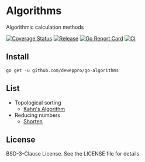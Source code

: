 # Algorithms
Algorithmic calculation methods

[![Coverage Status](https://coveralls.io/repos/github/deweppro/go-algorithms/badge.svg?branch=master)](https://coveralls.io/github/deweppro/go-algorithms?branch=master)
[![Release](https://img.shields.io/github/release/deweppro/go-algorithms.svg?style=flat-square)](https://github.com/deweppro/go-algorithms/releases/latest)
[![Go Report Card](https://goreportcard.com/badge/github.com/deweppro/go-algorithms)](https://goreportcard.com/report/github.com/deweppro/go-algorithms)
[![CI](https://github.com/deweppro/go-algorithms/actions/workflows/ci.yml/badge.svg)](https://github.com/deweppro/go-algorithms/actions/workflows/ci.yml)

## Install

```shell
go get -u github.com/deweppro/go-algorithms
```

## List

* Topological sorting
    * [Kahn's Algorithm](graph/kahn/)
* Reducing numbers
    * [Shorten](shorten/)

## License

BSD-3-Clause License. See the LICENSE file for details